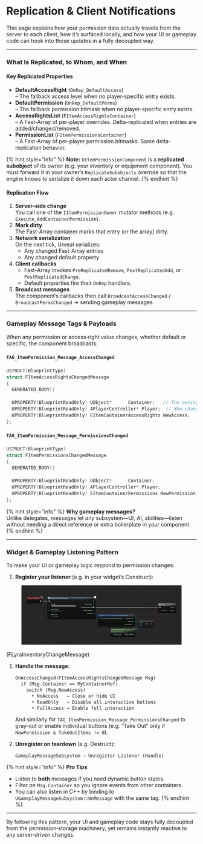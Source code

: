 # Replication & Client Notifications

This page explains how your permission data actually travels from the server to each client, how it’s surfaced locally, and how your UI or gameplay code can hook into those updates in a fully decoupled way.

***

### What Is Replicated, to Whom, and When

#### Key Replicated Properties

* **DefaultAccessRight** (`OnRep_DefaultAccess`)\
  – The fallback access level when no player-specific entry exists.
* **DefaultPermission** (`OnRep_DefaultPerms`)\
  – The fallback permission bitmask when no player-specific entry exists.
* **AccessRightsList** (`FItemAccessRightsContainer`)\
  – A Fast-Array of per-player overrides. Delta-replicated when entries are added/changed/removed.
* **PermissionList** (`FItemPermissionsContainer`)\
  – A Fast-Array of per-player permission bitmasks. Same delta-replication behavior.

{% hint style="info" %}
**Note:** `UItemPermissionComponent` is a **replicated subobject** of its owner (e.g. your inventory or equipment component). You must forward it in your owner’s `ReplicateSubobjects` override so that the engine knows to serialize it down each actor channel.
{% endhint %}

#### Replication Flow

1. **Server‐side change**\
   You call one of the `IItemPermissionOwner` mutator methods (e.g. `Execute_AddContainerPermission`).
2. **Mark dirty**\
   The Fast-Array container marks that entry (or the array) dirty.
3. **Network serialization**\
   On the next tick, Unreal serializes:
   * Any changed Fast-Array entries
   * Any changed default property
4. **Client callbacks**
   * Fast-Array invokes `PreReplicatedRemove`, `PostReplicatedAdd`, or `PostReplicatedChange`.
   * Default properties fire their `OnRep` handlers.
5. **Broadcast messages**\
   The component’s callbacks then call `BroadcastAccessChanged` / `BroadcastPermsChanged` → sending gameplay messages.

***

### Gameplay Message Tags & Payloads

When any permission or access‐right value changes, whether default or specific, the component broadcasts:

#### `TAG_ItemPermission_Message_AccessChanged`&#x20;

```cpp
USTRUCT(BlueprintType)
struct FItemAccessRightsChangedMessage
{
  GENERATED_BODY()

  UPROPERTY(BlueprintReadOnly) UObject*      Container;   // The owning object
  UPROPERTY(BlueprintReadOnly) APlayerController* Player;  // Who changed
  UPROPERTY(BlueprintReadOnly) EItemContainerAccessRights NewAccess;
};
```

#### `TAG_ItemPermission_Message_PermissionsChanged`

```cpp
USTRUCT(BlueprintType)
struct FItemPermissionsChangedMessage
{
  GENERATED_BODY()

  UPROPERTY(BlueprintReadOnly) UObject*      Container;
  UPROPERTY(BlueprintReadOnly) APlayerController* Player;
  UPROPERTY(BlueprintReadOnly) EItemContainerPermissions NewPermission;
};
```

{% hint style="info" %}
**Why gameplay messages?**\
Unlike delegates, messages let _any_ subsystem—UI, AI, abilities—listen without needing a direct reference or extra boilerplate in your component.
{% endhint %}

***

### Widget & Gameplay Listening Pattern

To make your UI or gameplay logic respond to permission changes:

1. **Register your listener** (e.g. in your widget’s Construct):

<figure><img src="../../../.gitbook/assets/image (6).png" alt="" width="563"><figcaption></figcaption></figure>

(FLyraInventoryChangeMessage)

1.  **Handle the message**:

    ```blueprint
    OnAccessChanged(FItemAccessRightsChangedMessage Msg)
      if (Msg.Container == MyContainerRef)
        switch (Msg.NewAccess)
          • NoAccess   → Close or hide UI
          • ReadOnly   → Disable all interactive buttons
          • FullAccess → Enable full interaction
    ```

    And similarly for `TAG_ItemPermission_Message_PermissionsChanged` to gray-out or enable individual buttons (e.g. “Take Out” only if `NewPermission & TakeOutItems != 0`).
2.  **Unregister on teardown** (e.g. Destruct):

    ```blueprint
    GameplayMessageSubsystem → Unregister Listener (Handle)
    ```

{% hint style="info" %}
**Pro Tips**

* Listen to **both** messages if you need dynamic button states.
* Filter on `Msg.Container` so you ignore events from other containers.
* You can also listen in C++ by binding to `UGameplayMessageSubsystem::OnMessage` with the same tag.
{% endhint %}

***

By following this pattern, your UI and gameplay code stays fully decoupled from the permission‐storage machinery, yet remains instantly reactive to any server‐driven changes.
